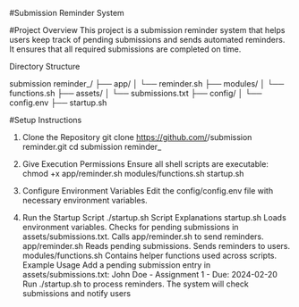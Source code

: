 #Submission Reminder System

#Project Overview
This project is a submission reminder system that helps users keep track of pending submissions and sends automated reminders. It ensures that all required submissions are completed on time.

Directory Structure

submission reminder_<username>/
├── app/
│   └── reminder.sh
├── modules/
│   └── functions.sh
├── assets/
│   └── submissions.txt
├── config/
│   └── config.env
├── startup.sh

#Setup Instructions

1. Clone the Repository
git clone https://github.com/<your-username>/submission reminder.git
cd submission reminder_<username>

2. Give Execution Permissions
Ensure all shell scripts are executable:
chmod +x app/reminder.sh modules/functions.sh startup.sh

3. Configure Environment Variables
Edit the config/config.env file with necessary environment variables.

4. Run the Startup Script
./startup.sh
Script Explanations
startup.sh
Loads environment variables.
Checks for pending submissions in assets/submissions.txt.
Calls app/reminder.sh to send reminders.
app/reminder.sh
Reads pending submissions.
Sends reminders to users.
modules/functions.sh
Contains helper functions used across scripts.
Example Usage
Add a pending submission entry in assets/submissions.txt:
John Doe - Assignment 1 - Due: 2024-02-20
Run ./startup.sh to process reminders.
The system will check submissions and notify users

